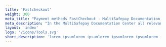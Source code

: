 ```yaml
---
title: 'Fastcheckout'
weight: 300
meta_title: "Payment methods FastCheckout - MultiSafepay Documentation Center"
meta_description: "In the MultiSafepay Documentation Center all relevant information regarding our Plugins and API. As well as Support pages for Payment Method, Tools and General Questions. You can also find the contact details of our Support Team and Integration Team."
layout: 'index'
logo: '/icons/Tools.svg'
short_description: 'lorem ipsumlorem ipsumlorem ipsumlorem ipsumlorem ipsumlorem ipsumlorem ipsum'
---
```

